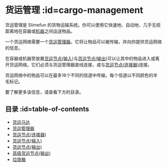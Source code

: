 # 货运管理 :id=cargo-management

货运管理是 Slimefun 的货物运输系统。你可以使用它快速地、自动地、几乎无视距离地在容器或[机器](/Electric-Machines)之间运送物品。

一个货运网络需要一个[货运管理器](/Cargo-Manager)。它将让物品可以被传输，并向你提供货运网络的信息。

在容器或机器旁放置[货运节点(输入)](/Input-Node)与[货运节点(输出)](/Output-Node)可以让其中的物品进入或离开货运网络。它们必须与货运管理器直线连接，或与[货运节点(连接器)](/Connector-Node)连接。

货运网络中的物品可以在最多16个不同的信道中传输，每个信道以不同颜色的羊毛标记。

要了解更多该信息，请查看下方的目录。

## 目录 :id=table-of-contents

* [货运马达](/Cargo-Motor)
* [货运管理器](/Cargo-Manager)
* [货运节点(连接器)](/Connector-Node)
* [货运节点(输入)](/Input-Node)
* [货运节点(输出)](/Output-Node)
* [高级货运节点(输出)](/Advanced-Output-Node)
* [垃圾箱](/Trash-Can)
